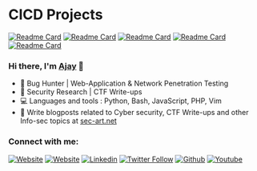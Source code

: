 <!-- CICD Projects -->
# CICD Projects  
[![Readme Card](https://github-readme-stats.vercel.app/api/pin/?username=Ajaytekam&repo=emartapp-Docker-Deploy&theme=dark)](https://github.com/Ajaytekam/emartapp-Docker-Deploy)
[![Readme Card](https://github-readme-stats.vercel.app/api/pin/?username=Ajaytekam&repo=docker-containerization-project&theme=dark)](https://github.com/Ajaytekam/docker-containerization-project)
[![Readme Card](https://github-readme-stats.vercel.app/api/pin/?username=Ajaytekam&repo=Vagrant-Web-Stack&theme=dark)](https://github.com/Ajaytekam/Vagrant-Web-Stack)
[![Readme Card](https://github-readme-stats.vercel.app/api/pin/?username=Ajaytekam&repo=minikube-VagrantBox&theme=dark)](https://github.com/Ajaytekam/minikube-VagrantBox)
[![Readme Card](https://github-readme-stats.vercel.app/api/pin/?username=Ajaytekam&repo=devops_jenkins&theme=dark)](https://github.com/Ajaytekam/devops_jenkins)

### Hi there, I'm [Ajay](https://ajaytekam.github.io) 👋

- 🐛 Bug Hunter | Web-Application & Network Penetration Testing
- 🔭 Security Research | CTF Write-ups 
- 💻 Languages and tools : Python, Bash, JavaScript, PHP, Vim
- 🦉 Write blogposts related to Cyber security, CTF Write-ups and other Info-sec topics at [sec-art.net](https://sec-art.net)

### Connect with me:

[![Website](https://img.shields.io/website?label=sec-art.net&style=flat-square&url=http%3A%2F%2Fsec-art.net)](https://sec-art.net)
[![Website](https://img.shields.io/website?label=Portfolio&style=flat-square&url=https://ajaytekam.github.io/)](https://ajaytekam.github.io/)
[![Linkedin](https://img.shields.io/badge/-Ajay%20Tekam-blue?style=flat-square&logo=linkedin&logoColor=white&link=https://www.linkedin.com/in/ajaytekam/)](https://www.linkedin.com/in/ajaytekam/)
[![Twitter Follow](https://img.shields.io/twitter/follow/0xajay?color=1DA1F2&logo=twitter&style=flat-square)](https://twitter.com/intent/follow?original_referer=https%3A%2F%2Fgithub.com%20xajay&screen_name=0xajay)
[![Github](https://img.shields.io/github/followers/Ajaytekam?label=Follow&style=social)](https://github.com/Ajaytekam)
[![Youtube](https://img.shields.io/badge/-Sec%20Art-white?style=flat-square&logo=youtube&logoColor=red&link=https://www.youtube.com/user/secarticles)](https://www.youtube.com/user/secarticles)


[website]: https://sec-art.net
[twitter]: https://twitter.com/0xajay
[youtube]: https://www.youtube.com/user/secarticles
[linkedin]: https://www.linkedin.com/in/ajaytekam
[Portfolio]: https://ajaytekam.github.io
